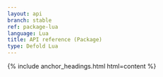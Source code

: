 ```yaml
---
layout: api
branch: stable
ref: package-lua
language: Lua
title: API reference (Package)
type: Defold Lua
---
```

{% include anchor_headings.html html=content %}